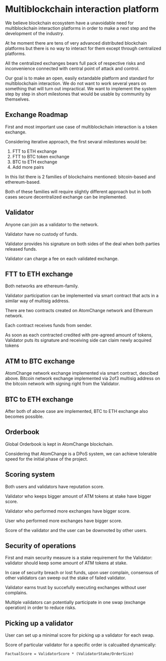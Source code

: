 # Multiblockchain interaction platform

We believe blockchain ecosystem have a unavoidable need for multiblockchain interaction platforms in order to make a next step and the development of the industry.

At he moment there are tens of very advanced distributed blockchain platforms but there is no way to interact for them except through centralized platforms.

All the centralized exchanges bears full pack of respective risks and inconvenience connected with central point of attack and control.

Our goal is to make an open, easily extandable platform and standard for multiblockchain interaction. We do not want to work several years on something that will turn out impractical. We want to implement the system step by step in short milestones that would be usable by community by themselves. 

## Exchange Roadmap

First and most important use case of multiblockchain interaction is a token exchange.

Considering iterative approach, the first sevaral milestones would be:
1. FTT to ETH exchange
2. FTT to BTC token exchange
3. BTC to ETH exchange
4. Add more pairs

In this list there is 2 families of blockchains mentioned: bitcoin-based and ethereum-based.

Both of these families will require slightly different approach but in both cases secure decentralized exchange can be implemented.

## Validator

Anyone can join as a validator to the network.

Validator have no custody of funds.

Validator provides his signature on both sides of the deal when both parties released funds. 

Validator can charge a fee on each validated exchange. 

## FTT to ETH exchange

Both networks are ethereum-family. 

Validator participation can be implemented via smart contract that acts in a similar way of multisig address. 

There are two contracts created on AtomChange network and Ethereum network. 

Each contract receives funds from sender.

As soon as each contracted credited with pre-agreed amount of tokens, Validator puts its signature and receiving side can claim newly acquired tokens

## ATM to BTC exchange

AtomChange network exchange implemented via smart contract, descibed above.
Bitcoin network exchange implemented via 2of3 multisig address on the bitcoin network with signing right from the Validator. 

## BTC to ETH exchange

After both of above case are implemented, BTC to ETH exchange also becomes possible. 

## Orderbook

Global Orderbook is kept in AtomChange blockchain. 

Considering that AtomChange is a DPoS system, we can achieve tolerable speed for the initial phase of the project. 

## Scoring system

Both users and validators have reputation score.

Validator who keeps bigger amount of ATM tokens at stake have bigger score. 

Validator who performed more exchanges have bigger score.

User who performed more exchanges have bigger score.

Score of the validator and the user can be downvoted by other users.

## Security of operations

First and main security measure is a stake requirement for the Validator: validator should keep some amount of ATM tokens at stake. 

In case of security breach or lost funds, upon user complain, consensus of other validators can sweep out the stake of failed validator. 

Validator earns trust by succefully executing exchanges without user complains.

Multiple validators can potentially participate in one swap (exchange operation) in order to reduce risks.

## Picking up a validator

User can set up a minimal score for picking up a validator for each swap. 

Score of particular validator for a specific order is calcualted dynamically: 
```
FactualScore = ValidatorScore * (ValidatorStake/OrderSize)
```




